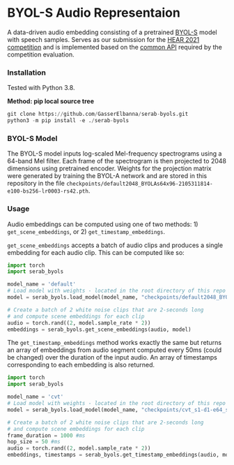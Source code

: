 # BYOL-S Audio Representaion

A data-driven audio embedding consisting of a pretrained [BYOL-S](https://arxiv.org/abs/2110.03414) model with speech samples. Serves as our submission for the [HEAR 2021 competition](https://neuralaudio.ai/hear2021-holistic-evaluation-of-audio-representations.html) and is implemented based on the [common API](https://neuralaudio.ai/hear2021-holistic-evaluation-of-audio-representations.html#common-api) required by the competition evaluation.


### Installation

Tested with Python 3.8.

**Method: pip local source tree**

```python
git clone https://github.com/GasserElbanna/serab-byols.git
python3 -m pip install -e ./serab-byols
```

### BYOL-S Model

The BYOL-S model inputs log-scaled Mel-frequency spectrograms using a
64-band Mel filter. Each frame of the spectrogram is then projected to 2048
dimensions using pretrained encoder. Weights for the projection matrix were
generated by training the BYOL-A network and are stored in this repository in the
file `checkpoints/default2048_BYOLAs64x96-2105311814-e100-bs256-lr0003-rs42.pth`.


### Usage

Audio embeddings can be computed using one of two methods: 1)
`get_scene_embeddings`, or 2) `get_timestamp_embeddings`.

`get_scene_embeddings` accepts a batch of audio clips and produces a single embedding
for each audio clip. This can be computed like so:
```python
import torch
import serab_byols

model_name = 'default'
# Load model with weights - located in the root directory of this repo
model = serab_byols.load_model(model_name, "checkpoints/default2048_BYOLAs64x96-2105311814-e100-bs256-lr0003-rs42.pth")

# Create a batch of 2 white noise clips that are 2-seconds long
# and compute scene embeddings for each clip
audio = torch.rand((2, model.sample_rate * 2))
embeddings = serab_byols.get_scene_embeddings(audio, model)
```

The `get_timestamp_embeddings` method works exactly the same but returns an array
of embeddings from audio segment computed every 50ms (could be changed) over the duration of the input audio. An array
of timestamps corresponding to each embedding is also returned.

```python
import torch
import serab_byols

model_name = 'cvt'
# Load model with weights - located in the root directory of this repo
model = serab_byols.load_model(model_name, "checkpoints/cvt_s1-d1-e64_s2-d1-e256_s3-d1-e512_BYOLAs64x96-osandbyolaloss6373-e100-bs256-lr0003-rs42.pth")

# Create a batch of 2 white noise clips that are 2-seconds long
# and compute scene embeddings for each clip
frame_duration = 1000 #ms
hop_size = 50 #ms
audio = torch.rand((2, model.sample_rate * 2))
embeddings, timestamps = serab_byols.get_timestamp_embeddings(audio, model, frame_duration, hop_size)
```
